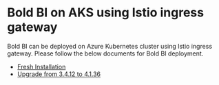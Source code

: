 # Bold BI on AKS using Istio ingress gateway

Bold BI can be deployed on Azure Kubernetes cluster using Istio ingress gateway. Please follow the below documents for Bold BI deployment.

* [Fresh Installation](docs/microsoft-aks.md)
* [Upgrade from 3.4.12 to 4.1.36](docs/upgrade.md)
